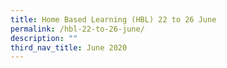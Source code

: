 ```yaml
---
title: Home Based Learning (HBL) 22 to 26 June
permalink: /hbl-22-to-26-june/
description: ""
third_nav_title: June 2020
---
```

